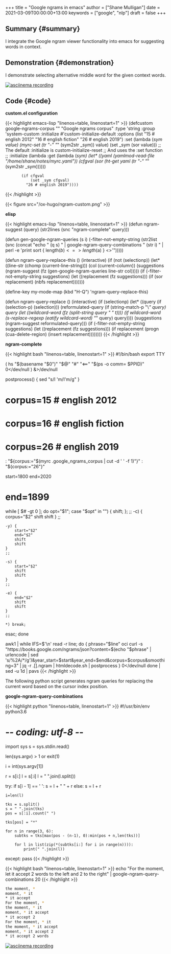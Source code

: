 +++
title = "Google ngrams in emacs"
author = ["Shane Mulligan"]
date = 2021-03-09T00:00:00+13:00
keywords = ["google", "nlp"]
draft = false
+++

## Summary {#summary}

I integrate the Google ngram viewer
functionality into emacs for suggesting words in context.


## Demonstration {#demonstration}

I demonstrate selecting alternative middle
word for the given context words.

<a title="asciinema recording" href="https://asciinema.org/a/w6DuW7w4gcbxVX8d8xEeIkljt" target="_blank"><img alt="asciinema recording" src="https://asciinema.org/a/w6DuW7w4gcbxVX8d8xEeIkljt.svg" /></a>


## Code {#code}

<span class="underline">**custom.el configuration**</span>

{{< highlight emacs-lisp "linenos=table, linenostart=1" >}}
(defcustom google-ngrams-corpus ""
  "Google ngrams corpus"
  :type 'string
  :group 'system-custom
  :initialize #'custom-initialize-default
  :options (list "15 # english 2012"
                 "16 # english fiction"
                 "26 # english 2019")
  :set (lambda (_sym value)
         (myrc-set (tr "-" "_" (sym2str _sym)) value)
         (set _sym (sor value)))
  ;; The default :initialize is custom-initialize-reset
  ;; And uses the :set function
  ;; :initialize (lambda
  :get (lambda (_sym)
         (let* ((yaml (yamlmod-read-file "/home/shane/notes/myrc.yaml"))
                (cfgval (sor (ht-get yaml (tr "-" "_" (sym2str _sym))))))

           (if cfgval
               (set _sym cfgval)
             "26 # english 2019"))))
{{< /highlight >}}

{{< figure src="/ox-hugo/ngram-custom.png" >}}

<span class="underline">**elisp**</span>

{{< highlight emacs-lisp "linenos=table, linenostart=1" >}}
(defun ngram-suggest (query)
  (str2lines (snc "ngram-complete" query)))

(defun gen-google-ngram-queries (s i)
  (-filter-not-empty-string
   (str2list
    (snc
     (concat
      "echo "
      (q s)
      " | google-ngram-query-combinations "
      (str i)
      " | perl -e 'print sort { length($b) <=> length($a) } <>'")))))

(defun ngram-query-replace-this ()
  (interactive)
  (if (not (selectionp))
      (let* ((line-str (chomp (current-line-string)))
             (col (current-column))
             (suggestions (ngram-suggest (fz (gen-google-ngram-queries line-str col)))))
        (if (-filter-not-empty-string suggestions)
            (let ((replacement (fz suggestions)))
              (if (sor replacement)
                  (nbfs replacement)))))))

(define-key my-mode-map (kbd "H-Q") 'ngram-query-replace-this)

(defun ngram-query-replace ()
  (interactive)
  (if (selectionp)
      (let* ((query (if (selection-p)
                        (selection)))
             (reformulated-query (if (string-match-p "\\*" query)
                                     query
                                   (let ((wildcard-word (fz (split-string query " " t))))
                                     (if wildcard-word
                                         (s-replace-regexp (eatify wildcard-word) "*" query)
                                       query))))
             (suggestions (ngram-suggest reformulated-query)))
        (if (-filter-not-empty-string suggestions)
            (let ((replacement (fz suggestions)))
              (if replacement
                  (progn
                    (cua-delete-region)
                    (insert replacement))))))))
{{< /highlight >}}

<span class="underline">**ngram-complete**</span>

{{< highlight bash "linenos=table, linenostart=1" >}}
#!/bin/bash
export TTY

( hs "$(basename "$0")" "$@" "#" "<==" "$(ps -o comm= $PPID)" 0</dev/null ) &>/dev/null

postprocess() {
    sed "s/I 'm/I'm/g"
}

# corpus=15 # english 2012
# corpus=16 # english fiction
# corpus=26 # english 2019

: "${corpus:="$(myrc .google_ngrams_corpus | cut -d ' ' -f 1)"}"
: "${corpus:="26"}"

start=1800
end=2020
# end=1899

while [ $# -gt 0 ]; do opt="$1"; case "$opt" in
    "") { shift; }; ;;
    -c) {
        corpus="$2"
        shift
        shift
    }
    ;;

    -y) {
        start="$2"
        end="$2"
        shift
        shift
    }
    ;;

    -s) {
        start="$2"
        shift
        shift
    }
    ;;

    -e) {
        end="$2"
        shift
        shift
    }
    ;;

    *) break;
esac; done

awk1 | while IFS=$'\n' read -r line; do
    {
        phrase="$line"
        oci curl -s "https://books.google.com/ngrams/json?content=$(echo "$phrase" | urlencode | sed 's/%2A/*/g')&year_start=$start&year_end=$end&corpus=$corpus&smoothing=3" | jq -r .[].ngram | htmldecode.sh | postprocess
    } 0</dev/null
done | sed -u 1d | pavs
{{< /highlight >}}

The following python script generates ngram
queries for replacing the current word based
on the cursor index position.

<span class="underline">**google-ngram-query-combinations**</span>

{{< highlight python "linenos=table, linenostart=1" >}}
#!/usr/bin/env python3.6
# -*- coding: utf-8 -*-

import sys
s = sys.stdin.read()

len(sys.argv) > 1 or exit(1)

i = int(sys.argv[1])

r = s[i:]
l = s[:i]
l = " ".join(l.split())

try:
    if s[i - 1] == ' ':
        s = l + " " + r
    else:
        s = l + r

    i=len(l)

    tks = s.split()
    s = " ".join(tks)
    pos = s[:i].count(" ")

    tks[pos] = "*"

    for n in range(3, 6):
        subtks = tks[max(pos - (n-1), 0):min(pos + n,len(tks))]

        for l in list(zip(*(subtks[i:] for i in range(n)))):
            print(" ".join(l))
except:
    pass
{{< /highlight >}}

{{< highlight bash "linenos=table, linenostart=1" >}}
echo "For the moment, let it accept 2 words to the left and 2 to the right" | google-ngram-query-combinations 20
{{< /highlight >}}

```bash
the moment, *
moment, * it
* it accept
For the moment, *
the moment, * it
moment, * it accept
* it accept 2
For the moment, * it
the moment, * it accept
moment, * it accept 2
* it accept 2 words
```

<a title="asciinema recording" href="https://asciinema.org/a/nKcNFBl9VjLfU1kFeBkx9TIBH" target="_blank"><img alt="asciinema recording" src="https://asciinema.org/a/nKcNFBl9VjLfU1kFeBkx9TIBH.svg" /></a>